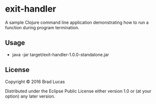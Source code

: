 # exit-handler

A sample Clojure command line application demonstrating how to run a function during program termination.

## Usage

- java -jar target/exit-handler-1.0.0-standalone.jar

## License

Copyright © 2016 Brad Lucas

Distributed under the Eclipse Public License either version 1.0 or (at
your option) any later version.
